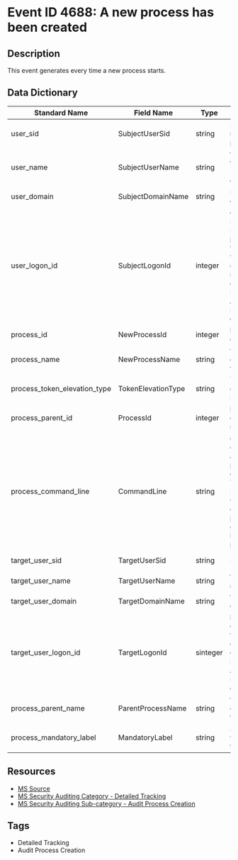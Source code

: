 # Event ID 4688: A new process has been created

## Description
This event generates every time a new process starts.

## Data Dictionary
|Standard Name|Field Name|Type|Description|Sample Value|
|---|---|---|---|---|
|user_sid|SubjectUserSid|string|SID of account that requested the "create process" operation.|S-1-5-18|
|user_name|SubjectUserName|string|the name of the account that requested the "create process" operation.|WIN-GG82ULGC9GO$|
|user_domain|SubjectDomainName|string|subject's domain or computer name.|CONTOSO|
|user_logon_id|SubjectLogonId|integer|contains error code for Failure events. For Success events this parameter has "0x0" value. hexadecimal value that can help you correlate this event with recent events that might contain the same Logon ID, for example, "4624: An account was successfully logged on."|0x3e7|
|process_id|NewProcessId|integer|hexadecimal Process ID of the new process.|0x2bc|
|process_name|NewProcessName|string|full path and the name of the executable for the new process.|C:\Windows\System32\rundll32.exe|
|process_token_elevation_type|TokenElevationType|string|Token elevation type. It can be Default(1), Full(2) or Limited(3)|%%1938|
|process_parent_id|ProcessId|integer|hexadecimal Process ID of the process which ran the new process.|0xe74|
|process_command_line|CommandLine|string|contains the name of executable and arguments which were passed to it. You must enable "Administrative Templates\System\Audit Process Creation\Include command line in process creation events" group policy to include command line in process creation events||
|target_user_sid|TargetUserSid|string|SID of target account.|S-1-5-21-1377283216-344919071-3415362939-1104|
|target_user_name|TargetUserName|string|the name of the target account|dadmin|
|target_user_domain|TargetDomainName|string|target account's domain or computer name.|CONTOSO|
|target_user_logon_id|TargetLogonId|sinteger|hexadecimal value that can help you correlate this event with recent events that might contain the same Logon ID, for example, "4624: An account was successfully logged on."|0x4a5af0|
|process_parent_name|ParentProcessName|string|full path and the name of the executable for the process.|C:\Windows\explorer.exe|
|process_mandatory_label|MandatoryLabel|string|SID of integrity label which was assigned to the new process.|S-1-16-8192|

## Resources
* [MS Source](https://github.com/MicrosoftDocs/windows-itpro-docs/blob/master/windows/security/threat-protection/auditing/event-4688.md)
* [MS Security Auditing Category - Detailed Tracking](https://docs.microsoft.com/en-us/windows/security/threat-protection/auditing/advanced-security-audit-policy-settings#detailed-tracking)
* [MS Security Auditing Sub-category - Audit Process Creation](https://github.com/MicrosoftDocs/windows-itpro-docs/tree/master/windows/security/threat-protection/auditing/audit-process-creation.md)

## Tags
* Detailed Tracking
* Audit Process Creation
